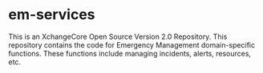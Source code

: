# em-services
This is an XchangeCore Open Source Version 2.0 Repository.  This repository contains the code for Emergency Management domain-specific functions.  These functions include managing incidents, alerts, resources, etc.
